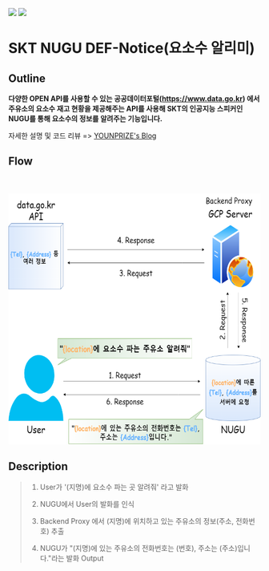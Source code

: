 <img src="https://img.shields.io/badge/JavaScript-F7DF1E?style=flat&logo=JavaScript&logoColor=white"/> <img src="https://img.shields.io/badge/Node.js-339933?style=flat&logo=Node.js&logoColor=white"/>

# SKT NUGU DEF-Notice(요소수 알리미)
## Outline
**다양한 OPEN API를 사용할 수 있는 공공데이터포털(https://www.data.go.kr) 에서 주유소의 요소수 재고 현황을 제공해주는 API를 사용해 SKT의 인공지능 스피커인 NUGU를 통해 요소수의 정보를 알려주는 기능입니다.**

자세한 설명 및 코드 리뷰 => <a href="https://younprize.tistory.com/6" target="_blank">YOUNPRIZE's Blog</a>
## Flow

　
<p align="center"><img src="./png/flow2.png" width="700" height="500"></p>

## Description
>
> 1. User가 '(지명)에 요소수 파는 곳 알려줘' 라고 발화
> 
> 2. NUGU에서 User의 발화를 인식
>
> 3. Backend Proxy 에서 (지명)에 위치하고 있는 주유소의 정보(주소, 전화번호) 추출
>
> 4. NUGU가 "(지명)에 있는 주유소의 전화번호는 (번호), 주소는 (주소)입니다."라는 발화 Output